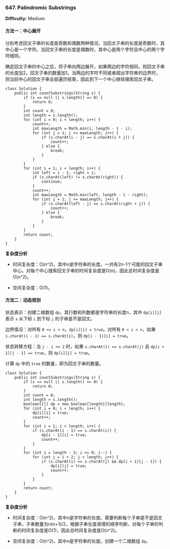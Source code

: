 ### 647. Palindromic Substrings

**Difficulty:** Medium

#### 方法一：中心展开

分别考虑回文子串的长度是奇数和偶数两种情况。当回文子串的长度是奇数时，其中心是一个字符。当回文子串的长度是偶数时，其中心是两个字符且中心的两个字符相同。

确定回文子串的中心之后，将子串向两边展开，如果两边的字符相同，则回文子串的长度加2，回文子串的数量加1。当两边的字符不同或者超出字符串的边界时，则当前中心的回文子串全部遍历结束，因此到下一个中心继续搜索回文子串。

```
class Solution {
    public int countSubstrings(String s) {
        if (s == null || s.length() == 0) {
            return 0;
        }
        int count = 0;
        int length = s.length();
        for (int i = 0; i < length; i++) {
            count++;
            int maxLength = Math.min(i, length - 1 - i);
            for (int j = 1; j <= maxLength; j++) {
                if (s.charAt(i - j) == s.charAt(i + j)) {
                    count++;
                } else {
                    break;
                }
            }
        }
        for (int i = 1; i < length; i++) {
            int left = i - 1, right = i;
            if (s.charAt(left) != s.charAt(right)) {
                continue;
            }
            count++;
            int maxLength = Math.min(left, length - 1 - right);
            for (int j = 1; j <= maxLength; j++) {
                if (s.charAt(left - j) == s.charAt(right + j)) {
                    count++;
                } else {
                    break;
                }
            }
        }
        return count;
    }
}
```

**复杂度分析**

- 时间复杂度：O(n^2)，其中n是字符串的长度。一共有2n-1个可能的回文子串中心，对每个中心搜索回文子串的时间复杂度是O(n)，因此总时间复杂度是O(n^2)。

- 空间复杂度：O(1)。

#### 方法二：动态规划

状态表示：创建二维数组 `dp`，其行数和列数都是字符串的长度n，其中 `dp[i][j]` 表示 `s` 从下标 `i` 到下标 `j` 的子串是不是回文。

边界情况：对所有 `0 <= i < n`，`dp[i][i] = true`。对所有 `0 < i < n`，如果 `s.charAt(i - 1) == s.charAt(i)`，则 `dp[i - 1][i] = true`。

状态转移方程：当 `j - i >= 2` 时，如果 `s.charAt(i) == s.charAt(j)` 且 `dp[i + 1][j - 1] == true`，则 `dp[i][j] = true`。

计算 `dp` 中的 `true` 的数量，即为回文子串的数量。

```
class Solution {
    public int countSubstrings(String s) {
        if (s == null || s.length() == 0) {
            return 0;
        }
        int count = 0;
        int length = s.length();
        boolean[][] dp = new boolean[length][length];
        for (int i = 0; i < length; i++) {
            dp[i][i] = true;
            count++;
        }
        for (int i = 1; i < length; i++) {
            if (s.charAt(i - 1) == s.charAt(i)) {
                dp[i - 1][i] = true;
                count++;
            }
        }
        for (int i = length - 3; i >= 0; i--) {
            for (int j = i + 2; j < length; j++) {
                if (s.charAt(i) == s.charAt(j) && dp[i + 1][j - 1]) {
                    dp[i][j] = true;
                    count++;
                }
            }
        }
        return count;
    }
}
```

**复杂度分析**

- 时间复杂度：O(n^2)，其中n是字符串的长度。需要判断每个子串是不是回文子串，子串数量为n(n+1)/2，根据子串长度递增的顺序判断，对每个子串的判断的时间复杂度是O(1)，因此总时间复杂度是O(n^2)。

- 空间复杂度：O(n^2)，其中n是字符串的长度。创建一个二维数组 `dp`。
